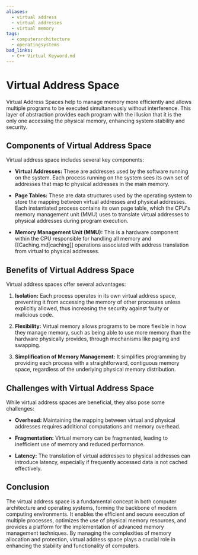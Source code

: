 ```yaml
---
aliases:
  - virtual address
  - virtual addresses
  - virtual memory
tags:
  - computerarchitecture
  - operatingsystems
bad_links:
  - C++ Virtual Keyword.md
---
```

# Virtual Address Space

Virtual Address Spaces help to manage memory more efficiently and allows multiple programs to be executed simultaneously without interference. This layer of abstraction provides each program with the illusion that it is the only one accessing the physical memory, enhancing system stability and security.

## Components of Virtual Address Space

Virtual address space includes several key components:

- **Virtual Addresses:** These are addresses used by the software running on the system. Each process running on the system sees its own set of addresses that map to physical addresses in the main memory.

- **Page Tables:** These are data structures used by the operating system to store the mapping between virtual addresses and physical addresses. Each instantiated process contains its own page table, which the CPU's memory management unit (MMU) uses to translate virtual addresses to physical addresses during program execution.

- **Memory Management Unit (MMU):** This is a hardware component within the CPU responsible for handling all memory and [[Caching.md|caching]] operations associated with address translation from virtual to physical addresses.

## Benefits of Virtual Address Space

Virtual address spaces offer several advantages:

1. **Isolation:** Each process operates in its own virtual address space, preventing it from accessing the memory of other processes unless explicitly allowed, thus increasing the security against faulty or malicious code.

2. **Flexibility:** Virtual memory allows programs to be more flexible in how they manage memory, such as being able to use more memory than the hardware physically provides, through mechanisms like paging and swapping.

3. **Simplification of Memory Management:** It simplifies programming by providing each process with a straightforward, contiguous memory space, regardless of the underlying physical memory distribution.

## Challenges with Virtual Address Space

While virtual address spaces are beneficial, they also pose some challenges:

- **Overhead:** Maintaining the mapping between virtual and physical addresses requires additional computations and memory overhead.

- **Fragmentation:** Virtual memory can be fragmented, leading to inefficient use of memory and reduced performance.

- **Latency:** The translation of virtual addresses to physical addresses can introduce latency, especially if frequently accessed data is not cached effectively.

## Conclusion

The virtual address space is a fundamental concept in both computer architecture and operating systems, forming the backbone of modern computing environments. It enables the efficient and secure execution of multiple processes, optimizes the use of physical memory resources, and provides a platform for the implementation of advanced memory management techniques. By managing the complexities of memory allocation and protection, virtual address space plays a crucial role in enhancing the stability and functionality of computers.